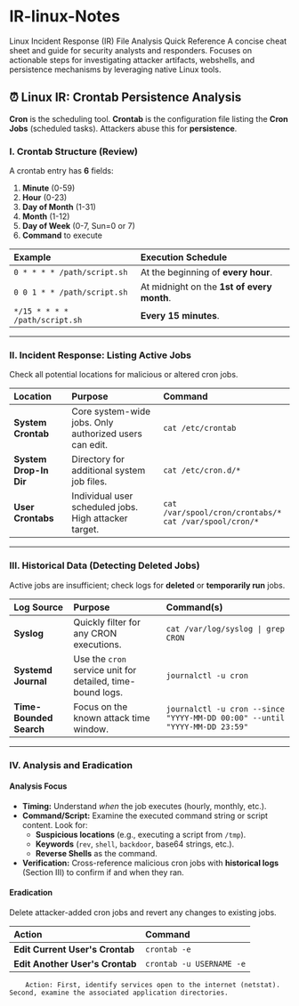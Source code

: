# IR-linux-Notes
Linux Incident Response (IR) File Analysis Quick Reference  A concise cheat sheet and guide for security analysts and responders. Focuses on actionable steps for investigating attacker artifacts, webshells, and persistence mechanisms by leveraging native Linux tools.



## ⏰ Linux IR: Crontab Persistence Analysis

**Cron** is the scheduling tool. **Crontab** is the configuration file listing the **Cron Jobs** (scheduled tasks). Attackers abuse this for **persistence**.

### Ⅰ. Crontab Structure (Review)

A crontab entry has $\mathbf{6}$ fields:

1.  **Minute** (0-59)
2.  **Hour** (0-23)
3.  **Day of Month** (1-31)
4.  **Month** (1-12)
5.  **Day of Week** (0-7, Sun=0 or 7)
6.  **Command** to execute

| Example | Execution Schedule |
| :--- | :--- |
| `0 * * * * /path/script.sh` | At the beginning of **every hour**. |
| `0 0 1 * * /path/script.sh` | At midnight on the **1st of every month**. |
| `*/15 * * * * /path/script.sh` | **Every 15 minutes**. |

-----

### Ⅱ. Incident Response: Listing Active Jobs

Check all potential locations for malicious or altered cron jobs.

| Location | Purpose | Command |
| :--- | :--- | :--- |
| **System Crontab** | Core system-wide jobs. Only authorized users can edit. | `cat /etc/crontab` |
| **System Drop-In Dir** | Directory for additional system job files. | `cat /etc/cron.d/*` |
| **User Crontabs** | Individual user scheduled jobs. High attacker target. | `cat /var/spool/cron/crontabs/*`<br>`cat /var/spool/cron/*` |

-----

### Ⅲ. Historical Data (Detecting Deleted Jobs)

Active jobs are insufficient; check logs for **deleted** or **temporarily run** jobs.

| Log Source | Purpose | Command(s) |
| :--- | :--- | :--- |
| **Syslog** | Quickly filter for any CRON executions. | `cat /var/log/syslog \| grep CRON` |
| **Systemd Journal** | Use the `cron` service unit for detailed, time-bound logs. | `journalctl -u cron` |
| **Time-Bounded Search** | Focus on the known attack time window. | `journalctl -u cron --since "YYYY-MM-DD 00:00" --until "YYYY-MM-DD 23:59"` |

-----

### Ⅳ. Analysis and Eradication

#### **Analysis Focus**

  * **Timing:** Understand *when* the job executes (hourly, monthly, etc.).
  * **Command/Script:** Examine the executed command string or script content. Look for:
      * **Suspicious locations** (e.g., executing a script from `/tmp`).
      * **Keywords** (`rev`, `shell`, `backdoor`, base64 strings, etc.).
      * **Reverse Shells** as the command.
  * **Verification:** Cross-reference malicious cron jobs with **historical logs** (Section III) to confirm if and when they ran.

#### **Eradication**

Delete attacker-added cron jobs and revert any changes to existing jobs.

| Action | Command |
| :--- | :--- |
| **Edit Current User's Crontab** | `crontab -e` |
| **Edit Another User's Crontab** | `crontab -u USERNAME -e` |



        Action: First, identify services open to the internet (netstat). Second, examine the associated application directories.

